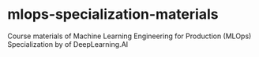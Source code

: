 # mlops-specialization-materials
Course materials of Machine Learning Engineering for Production (MLOps) Specialization by of DeepLearning.AI 
